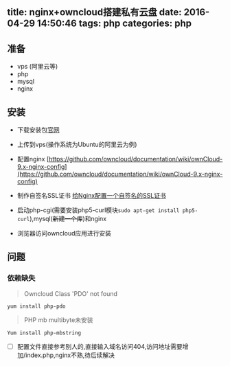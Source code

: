 title: nginx+owncloud搭建私有云盘
date: 2016-04-29 14:50:46
tags: php
categories: php
---

## 准备

- vps (阿里云等)
- php
- mysql
- nginx

## 安装

- 下载安装包[官网](https://owncloud.org/)

- 上传到vps(操作系统为Ubuntu的阿里云为例)

- 配置nginx [https://github.com/owncloud/documentation/wiki/ownCloud-9.x-nginx-config](https://github.com/owncloud/documentation/wiki/ownCloud-9.x-nginx-config)

- 制作自签名SSL证书 [给Nginx配置一个自签名的SSL证书](http://www.liaoxuefeng.com/article/0014189023237367e8d42829de24b6eaf893ca47df4fb5e000)

- 启动php-cgi(需要安装php5-curl模块`sudo apt-get install php5-curl`),mysql(~~新建一个库~~)和nginx

- 浏览器访问owncloud应用进行安装

## 问题

### 依赖缺失
>Owncloud  Class 'PDO' not found
```
yum install php-pdo
```
>PHP mb multibyte未安装
```
Yum install php-mbstring
```

- [ ] 配置文件直接参考别人的,直接输入域名访问404,访问地址需要增加/index.php,nginx不熟,待后续解决


